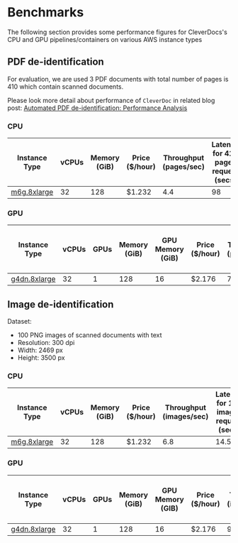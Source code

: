 # Benchmarks

The following section provides some performance figures for CleverDocs's CPU and GPU pipelines/containers on various AWS instance types

## PDF de-identification

For evaluation, we are used 3 PDF documents with total number of pages is 410 which contain scanned documents.

Please look more detail about performance of `CleverDoc` in related blog post: [Automated PDF de-identification: Performance Analysis](https://medium.com/@apicom.pro/automated-pdf-de-identification-performance-analysis-672132f74233)

### CPU


| Instance Type | vCPUs | Memory<br/> (GiB) | Price<br/> ($/hour) | Throughput<br/> (pages/sec) | Latency for 410<br/> pages request (secs) |
|---------------|-------|--------------|----------------|-----------------------------|--------------------------------------|
|[m6g.8xlarge](https://instances.vantage.sh/aws/ec2/m6g.8xlarge)               | 32    | 128          |   $1.232             | 4.4                         | 98                                   |

### GPU


| Instance Type | vCPUs | GPUs | Memory<br/> (GiB) | GPU Memory<br/> (GiB) | Price<br/> ($/hour) | Throughput<br/> (pages/sec) | Latency for 410<br/> pages request (secs) |
|---------------|-------|------|--------------|------------------|----------------|-----------------------------|--------------------------------------|
|[g4dn.8xlarge](https://instances.vantage.sh/aws/ec2/g4dn.8xlarge)               | 32    | 1    | 128          | 16               |   $2.176             | 7.4                         | 55                                   |


## Image de-identification

Dataset: 
 - 100 PNG images of scanned documents with text
 - Resolution: 300 dpi
 - Width: 2469 px
 - Height: 3500 px

### CPU


| Instance Type | vCPUs | Memory<br/> (GiB) | Price<br/> ($/hour) | Throughput<br/> (images/sec) | Latency for 100 images request (secs) |
|---------------|-------|--------------|----------------|------------------------------|---------------------------------------|
|[m6g.8xlarge](https://instances.vantage.sh/aws/ec2/m6g.8xlarge)               | 32    | 128          |   $1.232             | 6.8                          | 14.5                                  |


### GPU


| Instance Type | vCPUs | GPUs | Memory<br/> (GiB) | GPU Memory<br/> (GIB) | Price<br/> ($/hour) | Throughput<br/> (images/sec) | Latency for 100<br/> images request (secs) |
|---------------|-------|------|--------------|------------------|----------------|------------------------------|---------------------------------------|
|[g4dn.8xlarge](https://instances.vantage.sh/aws/ec2/g4dn.8xlarge)               | 32    | 1    | 128          | 16               |   $2.176             | 9                            | 11                                    |
